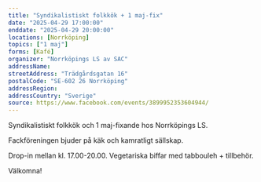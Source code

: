 ```yaml
---
title: "Syndikalistiskt folkkök + 1 maj-fix"
date: "2025-04-29 17:00:00"
enddate: "2025-04-29 20:00:00"
locations: [Norrköping]
topics: ["1 maj"]
forms: [Kafé]
organizer: "Norrköpings LS av SAC"
addressName: 
streetAddress: "Trädgårdsgatan 16"
postalCode: "SE-602 26 Norrköping"
addressRegion:
addressCountry: "Sverige"
source: https://www.facebook.com/events/3899952353604944/
---
```

Syndikalistiskt folkkök och 1 maj-fixande hos Norrköpings LS. 

Fackföreningen bjuder på käk och kamratligt sällskap.

Drop-in mellan kl. 17.00-20.00. Vegetariska biffar med tabbouleh + tillbehör.

Välkomna!
